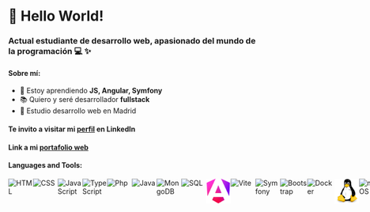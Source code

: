<h1>👋 Hello World!</h1>

<h3>  
  Actual estudiante de desarrollo web, apasionado del mundo de la programación 💻 ✨  
</h3>

<h4>Sobre mí:</h4>
<ul>
  <li>🚀 Estoy aprendiendo <strong>JS, Angular, Symfony</strong></li>
  <li>📚 Quiero y seré desarrollador <strong>fullstack</strong></li>
  <li>📓 Estudio desarrollo web en Madrid</li>
</ul>

<h4>
  Te invito a visitar mi <a href="https://www.linkedin.com/in/david-cruz-casado-9819a9234/">perfil</a> en LinkedIn
</h4>

<h4>Link a mi <a href="#">portafolio web</a></h4>

<h4>Languages and Tools:</h4>
<p style="display: flex;">
  <img src="https://cdn.jsdelivr.net/gh/devicons/devicon/icons/html5/html5-original-wordmark.svg" alt="HTML" width="50" height="50" />
  <img src="https://cdn.jsdelivr.net/gh/devicons/devicon/icons/css3/css3-original-wordmark.svg" alt="CSS" width="50" height="50" />
  <img src="https://cdn.jsdelivr.net/gh/devicons/devicon/icons/javascript/javascript-original.svg" alt="JavaScript" width="50" height="50" />
  <img src="https://cdn.jsdelivr.net/gh/devicons/devicon/icons/typescript/typescript-original.svg" alt="TypeScript" width="50" height="50"/>
  <img src="https://www.svgrepo.com/show/349474/php.svg" alt="Php" width="50" height="50"/>
  <img src="https://cdn.jsdelivr.net/gh/devicons/devicon/icons/java/java-original-wordmark.svg" alt="Java" width="50" height="50" />
  <img src="https://www.svgrepo.com/show/331488/mongodb.svg" alt="MongoDB" width="50" height="50" />
  <img src="https://www.svgrepo.com/show/331760/sql-database-generic.svg" alt="SQL" width="50" height="50" />
  <img src="https://github.com/devicons/devicon/blob/v2.16.0/icons/angular/angular-original.svg" alt="Angular" width="50" height="50" />
  <img src="https://www.svgrepo.com/show/374167/vite.svg" alt="Vite" width="50" height="50" />
  <img src="https://img.icons8.com/?size=100&id=78295&format=png&color=000000" alt="Symfony" width="50" height="50" />
  <img src="https://upload.wikimedia.org/wikipedia/commons/b/b2/Bootstrap_logo.svg" alt="Bootstrap" width="55" height="50" />
  <img src="https://www.svgrepo.com/show/452192/docker.svg" alt="Docker" width="55" height="50" />
  <img src="https://github.com/devicons/devicon/blob/v2.16.0/icons/linux/linux-original.svg" alt="Linux" width="50" height="50" />
  <img src="https://upload.wikimedia.org/wikipedia/commons/thumb/2/22/MacOS_logo_%282017%29.svg/512px-MacOS_logo_%282017%29.svg.png" alt="macOS" width="50" height="50" />
  <img src="https://github.com/devicons/devicon/blob/v2.16.0/icons/windows11/windows11-original.svg" alt="Windows" width="50" height="50" />
</p>
